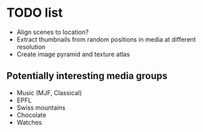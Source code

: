 # TODO list

- Align scenes to location?
- Extract thumbnails from random positions in media at different resolution
- Create image pyramid and texture atlas

## Potentially interesting media groups

- Music (MJF, Classical)
- EPFL
- Swiss mountains
- Chocolate
- Watches